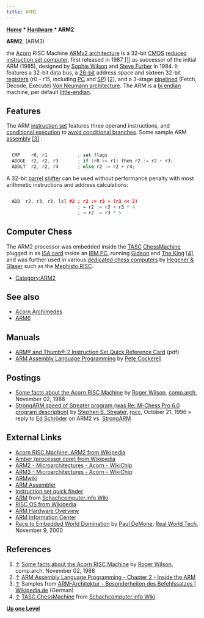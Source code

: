 ```yaml
---
title: ARM2
---
```

**[Home](Home "Home") * [Hardware](Hardware "Hardware") * ARM2**

**ARM2**, (ARM3)

the [Acorn](index.php?title=Acorn_Computers_Ltd&action=edit&redlink=1 "Acorn Computers Ltd (page does not exist)") RISC Machine [ARMv2 architecture](https://en.wikipedia.org/wiki/List_of_ARM_microarchitectures) is a 32-bit [CMOS](https://en.wikipedia.org/wiki/CMOS) [reduced instruction set computer](https://en.wikipedia.org/wiki/Reduced_instruction_set_computer), first released in 1987 <a id="cite-note-1" href="#cite-ref-1">[1]</a> as successor of the initial ARM (1985), designed by [Sophie Wilson](https://en.wikipedia.org/wiki/Sophie_Wilson) and [Steve Furber](https://en.wikipedia.org/wiki/Steve_Furber) in 1984. It features a 32-bit data bus, a [26-bit](https://en.wikipedia.org/wiki/26-bit) address space and sixteen 32-bit [registers](https://en.wikipedia.org/wiki/Processor_register) (r0 - r15, including [PC](https://en.wikipedia.org/wiki/Program_counter) and [SP](https://en.wikipedia.org/wiki/Call_stack#Structure)) <a id="cite-note-2" href="#cite-ref-2">[2]</a>, and a 3-stage [pipelined](https://en.wikipedia.org/wiki/Instruction_pipeline) (Fetch, Decode, Execute) [Von Neumann architecture](https://en.wikipedia.org/wiki/Von_Neumann_architecture).
The ARM is a [bi endian](Endianness "Endianness") machine, per default [little-endian](Little-endian "Little-endian").

## Features

The ARM [instruction set](https://en.wikipedia.org/wiki/Instruction_set) features three operand instructions, and [conditional execution](https://en.wikipedia.org/wiki/ARM_architecture#Conditional_execution) to [avoid conditional branches](Avoiding_Branches "Avoiding Branches"). Some sample ARM [assembly](Assembly "Assembly") <a id="cite-note-3" href="#cite-ref-3">[3]</a> :

```C++

  CMP    r0, r1           ; set flags
  ADDGE  r2, r2, r3       ; if (r0 >= r1) then r2 := r2 + r3;
  ADDLT  r2, r2, r4       ; else r2 := r2 + r4;

```

A 32-bit [barrel shifter](https://en.wikipedia.org/wiki/Barrel_shifter) can be used without performance penalty with most arithmetic instructions and address calculations:

```C++

  ADD  r2, r3, r3, lsl #2 ; r2 := r3 + (r3 << 2)
                          ; → r2 := r3 + r3 * 4
                          ; → r2 := r3 * 5 

```

## Computer Chess

The ARM2 processor was embedded inside the [TASC](TASC "TASC") [ChessMachine](ChessMachine "ChessMachine") plugged in as [ISA card](https://en.wikipedia.org/wiki/ISA_bus) inside an [IBM PC](IBM_PC "IBM PC"), running [Gideon](Gideon "Gideon") and [The King](The_King "The King") <a id="cite-note-4" href="#cite-ref-4">[4]</a>, and was further used in various [dedicated chess computers](Dedicated_Chess_Computers "Dedicated Chess Computers") by [Hegener & Glaser](Hegener_%26_Glaser "Hegener & Glaser") such as the [Mephisto RISC](Mephisto_RISC "Mephisto RISC").

- [Category:ARM2](Category:ARM2 "Category:ARM2")

## See also

- [Acorn Archimedes](Acorn_Archimedes "Acorn Archimedes")
- [ARM6](ARM6 "ARM6")

## Manuals

- [ARM® and Thumb®-2 Instruction Set Quick Reference Card](http://infocenter.arm.com/help/topic/com.arm.doc.qrc0001m/QRC0001_UAL.pdf) (pdf)
- [ARM Assembly Language Programming](http://www.peter-cockerell.net/aalp/html/frames.html) by [Pete Cockerell](http://www.peter-cockerell.net/)

## Postings

- [Some facts about the Acorn RISC Machine](https://groups.google.com/d/msg/comp.arch/hPsDLEPf2eo/nvJR_d7nnyYJ) by [Roger Wilson](https://en.wikipedia.org/wiki/Sophie_Wilson), [comp.arch](https://groups.google.com/forum/#!forum/comp.arch), November 02, 1988
- [StrongARM speed of Streater program (was Re: M-Chess Pro 6.0 program description)](https://groups.google.com/forum/#!msg/rec.games.chess.computer/LN4AMZzpvJE/7_s4MVp7C2UJ) by [Stephen B. Streater](Stephen_B._Streater "Stephen B. Streater"), [rgcc](Computer_Chess_Forums "Computer Chess Forums"), October 21, 1996 » reply to [Ed Schröder](Ed_Schroder "Ed Schroder") on ARM2 vs. [StrongARM](index.php?title=StrongARM&action=edit&redlink=1 "StrongARM (page does not exist)")

## External Links

- [Acorn RISC Machine: ARM2 from Wikipedia](https://en.wikipedia.org/wiki/ARM_architecture#Acorn_RISC_Machine:_ARM2)
- [Amber (processor core) from Wikipedia](https://en.wikipedia.org/wiki/Amber_%28processor_core%29)
- [ARM2 - Microarchitectures - Acorn - WikiChip](https://en.wikichip.org/wiki/acorn/microarchitectures/arm2)
- [ARM3 - Microarchitectures - Acorn - WikiChip](https://en.wikichip.org/wiki/acorn/microarchitectures/arm3)
- [ARMwiki](http://www.heyrick.co.uk/armwiki/Home)
- [ARM Assembler](http://www.heyrick.co.uk/assembler/)
- [Instruction set quick finder](http://www.heyrick.co.uk/assembler/qfinder.html)
- [ARM](https://www.schach-computer.info/wiki/index.php/ARM) from [Schachcomputer.info Wiki](https://www.schach-computer.info/wiki/index.php/Hauptseite_En)
- [RISC OS from Wikipedia](https://en.wikipedia.org/wiki/RISC_OS)
- [ARM Hardware Overview](https://www.riscosopen.org/wiki/documentation/show/ARM%20Hardware%20Overview)
- [ARM Information Center](http://infocenter.arm.com/help/index.jsp)
- [Race to Embedded World Domination](https://www.realworldtech.com/arms-race/ARM%E2%80%99s) by [Paul DeMone](https://www.realworldtech.com/author/pdemone/), [Real World Tech](https://www.realworldtech.com/), November 9, 2000

## References

1. <a id="cite-ref-1" href="#cite-note-1">↑</a> [Some facts about the Acorn RISC Machine](https://groups.google.com/forum/#!msg/comp.arch/hPsDLEPf2eo/nvJR_d7nnyYJ) by [Roger Wilson](https://en.wikipedia.org/wiki/Sophie_Wilson), comp.arch, November 02, 1988
1. <a id="cite-ref-2" href="#cite-note-2">↑</a> [ARM Assembly Language Programming - Chapter 2 - Inside the ARM](http://www.peter-cockerell.net/aalp/html/ch-2.html)
1. <a id="cite-ref-3" href="#cite-note-3">↑</a> Samples from [ARM-Architektur - Besonderheiten des Befehlssatzes | Wikipedia.de](https://de.wikipedia.org/wiki/ARM-Architektur#Besonderheiten_des_Befehlssatzes) (German)
1. <a id="cite-ref-4" href="#cite-note-4">↑</a> [TASC ChessMachine](https://www.schach-computer.info/wiki/index.php/TASC_ChessMachine) from [Schachcomputer.info Wiki](https://www.schach-computer.info/wiki/index.php/Hauptseite_En)

**[Up one Level](Hardware "Hardware")**

